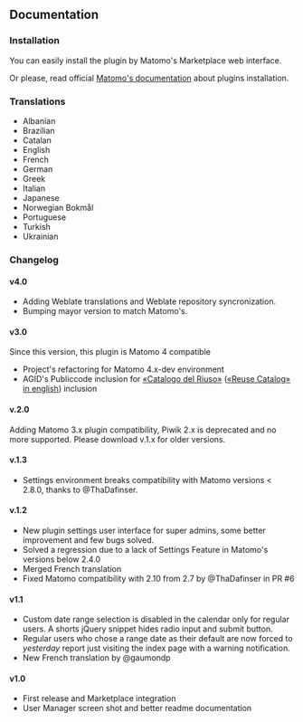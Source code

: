 ## Documentation 

### Installation

You can easily install the plugin by Matomo's Marketplace web interface.

Or please, read official [Matomo's documentation](https://matomo.org/faq/plugins/#faq_21) about plugins installation.

### Translations

- Albanian
- Brazilian
- Catalan
- English
- French
- German
- Greek
- Italian
- Japanese
- Norwegian Bokmål
- Portuguese
- Turkish
- Ukrainian

### Changelog

#### v4.0

- Adding Weblate translations and Weblate repository syncronization.
- Bumping mayor version to match Matomo's. 

#### v3.0

Since this version, this plugin is Matomo 4 compatible

- Project's refactoring for Matomo 4.x-dev environment
- AGID's Publiccode inclusion for [«Catalogo del Riuso»](https://developers.italia.it/it/search?type=reuse_software) ([«Reuse Catalog» in english](https://developers.italia.it/en/search?type=reuse_software)) inclusion

#### v.2.0

Adding Matomo 3.x plugin compatibility, Piwik 2.x is deprecated and no more supported. Please download v.1.x for older versions.

#### v.1.3

- Settings environment breaks compatibility with Matomo versions < 2.8.0, thanks to @ThaDafinser.

#### v.1.2

- New plugin settings user interface for super admins, some better improvement and few bugs solved.
- Solved a regression due to a lack of Settings Feature in Matomo's versions below 2.4.0
- Merged French translation
- Fixed Matomo compatibility with 2.10 from 2.7 by @ThaDafinser in PR #6

#### v1.1

- Custom date range selection is disabled in the calendar only for regular users. A shorts jQuery snippet hides radio input and submit button.
- Regular users who chose a range date as their default are now forced to _yesterday_ report just visiting the index page with a warning notification.
- New French translation by @gaumondp

#### v1.0

- First release and Marketplace integration
- User Manager screen shot and better readme documentation
